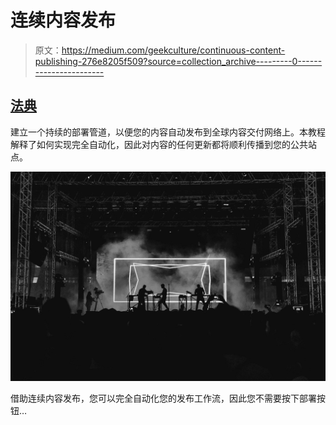 # 连续内容发布

> 原文：<https://medium.com/geekculture/continuous-content-publishing-276e8205f509?source=collection_archive---------0----------------------->

## [法典](http://medium.com/codex)

建立一个持续的部署管道，以便您的内容自动发布到全球内容交付网络上。本教程解释了如何实现完全自动化，因此对内容的任何更新都将顺利传播到您的公共站点。

![](img/abb613dfb375a9e44728cf32b0075710.png)

借助连续内容发布，您可以完全自动化您的发布工作流，因此您不需要按下部署按钮…